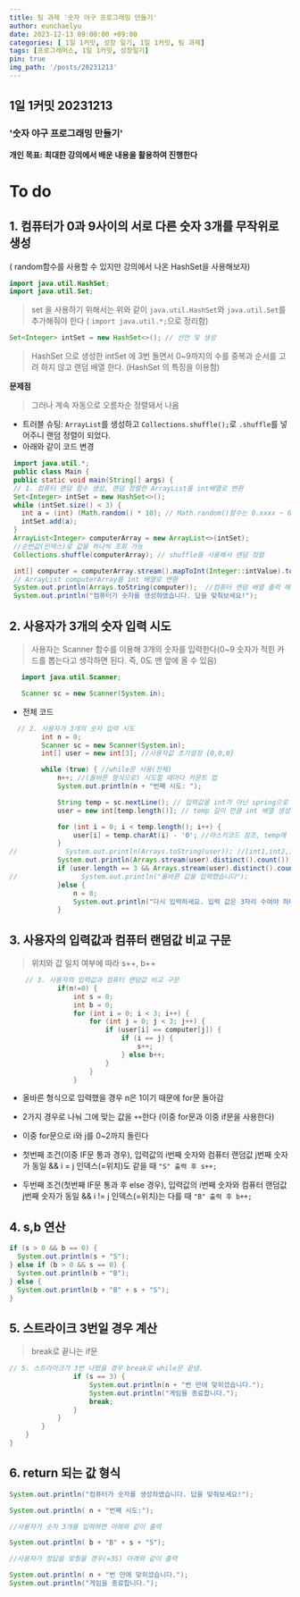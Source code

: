 ```yaml
---
title: 팀 과제 '숫자 야구 프로그래밍 만들기'
author: eunchaelyu
date: 2023-12-13 09:00:00 +09:00
categories: [_1일 1커밋, 성장 일기, 1일 1커밋, 팀 과제]
tags: [프로그래머스, 1일 1커밋, 성장일기]
pin: true
img_path: '/posts/20231213'
---
```


## 1일 1커밋 20231213
### '숫자 야구 프로그래밍 만들기'

**개인 목표: 최대한 강의에서 배운 내용을 활용하여 진행한다**
# To do
## 1. 컴퓨터가 0과 9사이의 서로 다른 숫자 3개를 무작위로 생성
   ( random함수를 사용할 수 있지만 강의에서 나온 HashSet을 사용해보자)    
   ```java
   import java.util.HashSet;
   import java.util.Set;
   ```
   > set 을 사용하기 위해서는 위와 같이 ``java.util.HashSet``와 ``java.util.Set``를 추가해줘야 한다
   > ( ``import java.util.*;``으로 정리함)
   
   ```java
   Set<Integer> intSet = new HashSet<>(); // 선언 및 생성
   ```
   
   > HashSet 으로 생성한 intSet 에 3번 돌면서 0~9까지의 수를 중복과 순서를 고려 하지 않고 랜덤 배열 한다.
   > (HashSet 의 특징을 이용함)

   **문제점**
   > 그러나 계속 자동으로 오름차순 정렬돼서 나옴
   
   - 트러블 슈팅: ``ArrayList``를 생성하고 ``Collections.shuffle();``로 ``.shuffle``를 넣어주니 랜덤 정렬이 되었다. 
   - 아래와 같이 코드 변경
     
   ```java  
    import java.util.*;
    public class Main {
    public static void main(String[] args) {
    // 1. 컴퓨터 랜덤 함수 생성, 랜덤 정렬한 ArrayList를 int배열로 변환
    Set<Integer> intSet = new HashSet<>(); 
    while (intSet.size() < 3) {
      int a = (int) (Math.random() * 10); // Math.random()함수는 0.xxxx ~ 0.9xxx(부동소수점 난수) 까지의 값을 반환하기 때문에 10을 곱해준다
      intSet.add(a);
    }
    ArrayList<Integer> computerArray = new ArrayList<>(intSet);
    //순번값(인덱스)로 값을 하나씩 조회 가능
    Collections.shuffle(computerArray); // shuffle을 사용해서 랜덤 정렬

    int[] computer = computerArray.stream().mapToInt(Integer::intValue).toArray(); 
    // ArrayList computerArray를 int 배열로 변환
    System.out.println(Arrays.toString(computer));  //컴퓨터 랜덤 배열 출력 해보기
    System.out.println("컴퓨터가 숫자를 생성하였습니다. 답을 맞춰보세요!");
   ```      
   
  
   
## 2. 사용자가 3개의 숫자 입력 시도    
> 사용자는 Scanner 함수를 이용해 3개의 숫자를 입력한다(0~9 숫자가 적힌 카드를 뽑는다고 생각하면 된다. 즉, 0도 맨 앞에 올 수 있음)

```java
   import java.util.Scanner;
```
```java
   Scanner sc = new Scanner(System.in);
```
  
  - 전체 코드    
```java
  // 2. 사용자가 3개의 숫자 입력 시도
        int n = 0;
        Scanner sc = new Scanner(System.in);
        int[] user = new int[3]; //사용자값 초기설정 {0,0,0}

        while (true) { //while문 사용(전체)
            n++; //(올바른 형식으로) 시도할 때마다 카운트 업
            System.out.println(n + "번째 시도: ");

            String temp = sc.nextLine(); // 입력값을 int가 아닌 spring으로 받음(0이 앞에 나오더라도 인식하게 하기위해서)
            user = new int[temp.length()]; // temp 길이 만큼 int 배열 생성

            for (int i = 0; i < temp.length(); i++) {
                user[i] = temp.charAt(i) - '0'; //아스키코드 참조, temp에 있는값을 하나씩 user 배열 인덱스 순서대로 넣어줌.
            }
//            System.out.println(Arrays.toString(user)); //[int1,int2,int3] 사용자 입력값이 배열에 잘 들어가는지 확인
            System.out.println(Arrays.stream(user).distinct().count()); //
            if (user.length == 3 && Arrays.stream(user).distinct().count() == 3){ // Arrays.stream() : 스트림생성, .distinct(): 중간연산, 중복 없앰, .count(): 최종연산, 남은 자리수 카운트셈
//                System.out.println("올바른 값을 입력했습니다");
            }else {
                n = 0;
                System.out.println("다시 입력하세요. 입력 값은 3자리 수여야 하며 중복 값이 없어야 합니다");
            }
```    
  

   
## 3. 사용자의 입력값과 컴퓨터 랜덤값 비교 구문    
> 위치와 값 일치 여부에 따라 s++, b++

```java
    // 3. 사용자의 입력값과 컴퓨터 랜덤값 비교 구문
            if(n!=0) { 
                int s = 0;
                int b = 0;
                for (int i = 0; i < 3; i++) {
                    for (int j = 0; j < 3; j++) {
                        if (user[i] == computer[j]) {
                            if (i == j) {
                                s++;
                            } else b++;
                        }
                    }
                }
```
- 올바른 형식으로 입력했을 경우 n은 1이기 때문에 for문 돌아감    
- 2가지 경우로 나눠 그에 맞는 값을 ``++``한다 (이중 for문과 이중 if문을 사용한다)     

- 이중 for문으로 i와 j를 0~2까지 돌린다         
- 첫번째 조건(이중 IF문 통과 경우), 입력값의 i번째 숫자와 컴퓨터 랜덤값 j번째 숫자가 동일 && i = j 인덱스(=위치)도 같을 때  ``"S" 출력 후 s++;``    
- 두번째 조건(첫번째 IF문 통과 후 else 경우), 입력값의 i번째 숫자와 컴퓨터 랜덤값 j번째 숫자가 동일 && i != j 인덱스(=위치)는 다를 때  ``"B" 출력 후 b++;``    

  
## 4.  s,b 연산    
  >     
```java
if (s > 0 && b == 0) {
  System.out.println(s + "S");
} else if (b > 0 && s == 0) {
  System.out.println(b + "B");
} else {
  System.out.println(b + "B" + s + "S");
}
```

  
## 5. 스트라이크 3번일 경우 계산    
> break로 끝나는 if문    
```java    
// 5. 스트라이크가 3번 나왔을 경우 break로 while문 끝냄.
                if (s == 3) {
                    System.out.println(n + "번 만에 맞히셨습니다.");
                    System.out.println("게임을 종료합니다.");
                    break;
                }
            }
        }
    }
}
```    

## 6. return 되는 값 형식        

```java
System.out.println("컴퓨터가 숫자를 생성하였습니다. 답을 맞춰보세요!");

System.out.println( n + "번째 시도:");

//사용자가 숫자 3개를 입력하면 아래와 같이 출력

System.out.println( b + "B" + s + "S");

//사용자가 정답을 맞췄을 경우(=3S) 아래와 같이 출력

System.out.println( n + "번 만에 맞히셨습니다.");
System.out.println("게임을 종료합니다.");
```

